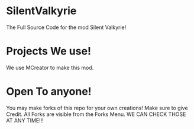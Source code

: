 # SilentValkyrie
The Full Source Code for the mod Silent Valkyrie!



# Projects We use!
We use MCreator to make this mod. 




# Open To anyone!
You may make forks of this repo for your own creations!
Make sure to give Credit. All Forks are visible from the Forks Menu.
WE CAN CHECK THOSE AT ANY TIME!!!

